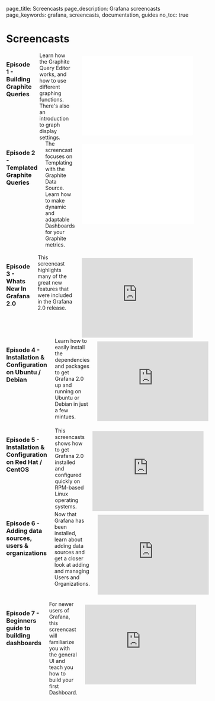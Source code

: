 page_title: Screencasts
page_description: Grafana screencasts
page_keywords: grafana, screencasts, documentation, guides
no_toc: true

# Screencasts

<div class="row">
  <div class="columns medium-6">
    <h3><strong>Episode 1</strong> - Building Graphite Queries</h3>
    Learn how the Graphite Query Editor works, and how to use different graphing functions. There's also an introduction to graph display settings.
    <div class="video-container" style="margin-top:10px;">
    <iframe height="215" src="//www.youtube.com/embed/mgcJPREl3CU?list=PLDGkOdUX1Ujo3wHw9-z5Vo12YLqXRjzg2" frameborder="0" allowfullscreen></iframe>
    </div>
  </div>
  <div class="columns medium-6">
    <h3><strong>Episode 2</strong> - Templated Graphite Queries</h3>
    The screencast focuses on Templating with the Graphite Data Source. Learn how to make dynamic and adaptable Dashboards for your Graphite metrics.
    <div class="video-container" style="margin-top:10px;">
    <iframe height="215" src="//www.youtube.com/embed/FhNUrueWwOk?list=PLDGkOdUX1Ujo3wHw9-z5Vo12YLqXRjzg2" frameborder="0" allowfullscreen></iframe>
    </div>
  </div>
</div>
<br/>
<div class="row">
  <div class="columns medium-6">
    <h3><strong>Episode 3</strong> - Whats New In Grafana 2.0</h3>
    This screencast highlights many of the great new features that were included in the Grafana 2.0 release.
    <div class="video-container" style="margin-top:10px;">
    <iframe height="215" src="https://www.youtube.com/embed/FC13uhFRsVw?list=PLDGkOdUX1Ujo3wHw9-z5Vo12YLqXRjzg2" frameborder="0" allowfullscreen></iframe>
    </div>
  </div>
  <div class="columns medium-6">
    <h3><strong>Episode 4</strong> - Installation & Configuration on Ubuntu / Debian</h3>
    Learn how to easily install the dependencies and packages to get Grafana 2.0 up and running on Ubuntu or Debian in just a few mintues.
    <div class="video-container" style="margin-top:10px;">
    <iframe height="215" src="https://www.youtube.com/embed/JY22EBOR9hQ?list=PLDGkOdUX1Ujo3wHw9-z5Vo12YLqXRjzg2" frameborder="0" allowfullscreen></iframe>
    </div>
  </div>
</div>
<br/>
<div class="row">
  <div class="columns medium-6">
    <h3><strong>Episode 5</strong> - Installation & Configuration on Red Hat / CentOS</h3>
    This screencasts shows how to get Grafana 2.0 installed and configured quickly on RPM-based Linux operating systems.
    <div class="video-container" style="margin-top:10px;">
    <iframe height="215" src="https://www.youtube.com/embed/E-gMFv84FE8?list=PLDGkOdUX1Ujo3wHw9-z5Vo12YLqXRjzg2" frameborder="0" allowfullscreen></iframe>
    </div>
  </div>
  <div class="columns medium-6">
    <h3><strong>Episode 6</strong> - Adding data sources, users & organizations</h3>
    Now that Grafana has been installed, learn about adding data sources and get a closer look at adding and managing Users and Organizations.
    <div class="video-container" style="margin-top:10px;">
    <iframe height="215" src="https://www.youtube.com/embed/9ZCMVNxUf6s?list=PLDGkOdUX1Ujo3wHw9-z5Vo12YLqXRjzg2" frameborder="0" allowfullscreen></iframe>
    </div>
  </div>
</div>
<br/>
<div class="row">
  <div class="columns medium-6">
    <h3><strong>Episode 7</strong> - Beginners guide to building dashboards</h3>
    For newer users of Grafana, this screencast will familiarize you with the general UI and teach you how to build your first Dashboard.
    <div class="video-container" style="margin-top:10px;">
    <iframe height="215" src="https://www.youtube.com/embed/sKNZMtoSHN4?list=PLDGkOdUX1Ujo3wHw9-z5Vo12YLqXRjzg2" frameborder="0" allowfullscreen></iframe>
    </div>
  </div>
  <div class="columns medium-6">
  </div>
</div>
